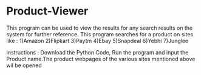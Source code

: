 # Product-Viewer
This program can be used to view the results for any search results on the system for further reference.
This program searches for a product on sites like :
 1)Amazon
 2)Flipkart
 3)Paytm
 4)Ebay
 5)Snapdeal
 6)Yebhi
 7)Junglee
 
 Instructions : Download the Python Code, Run the program and input the Product name.The product webpages of the various sites    mentioned above wil be opened
